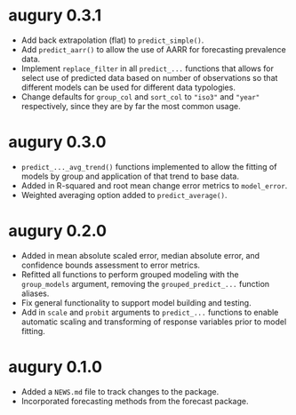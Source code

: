 # augury 0.3.1

* Add back extrapolation (flat) to `predict_simple()`.
* Add `predict_aarr()` to allow the use of AARR for forecasting prevalence data.
* Implement `replace_filter` in all `predict_...` functions that allows for select
    use of predicted data based on number of observations so that different models
    can be used for different data typologies.
* Change defaults for `group_col` and `sort_col` to `"iso3"` and `"year"` respectively,
    since they are by far the most common usage.

# augury 0.3.0

* `predict_..._avg_trend()` functions implemented to allow the fitting of models
   by group and application of that trend to base data.
* Added in R-squared and root mean change error metrics to `model_error`.
* Weighted averaging option added to `predict_average()`.

# augury 0.2.0

* Added in mean absolute scaled error, median absolute error, and confidence
    bounds assessment to error metrics.
* Refitted all functions to perform grouped modeling with the `group_models`
    argument, removing the `grouped_predict_...` function aliases.
* Fix general functionality to support model building and testing.
* Add in `scale` and `probit` arguments to `predict_...` functions to enable
    automatic scaling and transforming of response variables prior to model
    fitting.

# augury 0.1.0

* Added a `NEWS.md` file to track changes to the package.
* Incorporated forecasting methods from the forecast package.
